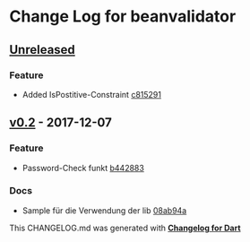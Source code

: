 # Change Log for beanvalidator

## [Unreleased](http://github.com/mikemitterer/beanvalidator.dart/compare/v0.2...HEAD)

### Feature
* Added IsPostitive-Constraint [c815291](https://github.com/mikemitterer/beanvalidator.dart/commit/c8152918566bce7cbc31fd70c009771e99c723be)

## [v0.2](http://github.com/mikemitterer/beanvalidator.dart/compare/v0.2) - 2017-12-07

### Feature
* Password-Check funkt [b442883](https://github.com/mikemitterer/beanvalidator.dart/commit/b442883df1105d90bdff80259fcd87d9a976cbed)

### Docs
* Sample für die Verwendung der lib [08ab94a](https://github.com/mikemitterer/beanvalidator.dart/commit/08ab94a202584ca37c07431b1e405ec76f4419b1)


This CHANGELOG.md was generated with [**Changelog for Dart**](https://pub.dartlang.org/packages/changelog)
